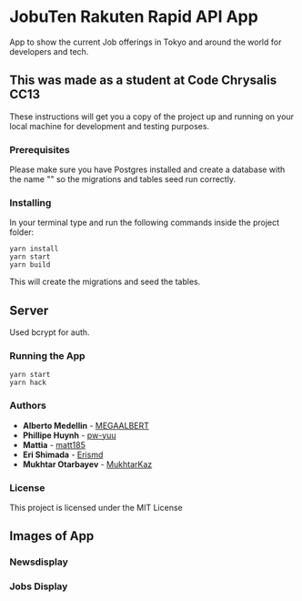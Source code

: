 # JobuTen Rakuten Rapid API App
App to show the current Job offerings in Tokyo and around the world for developers and tech.

## This was made as a student at Code Chrysalis CC13

These instructions will get you a copy of the project up and running on your local machine for development and testing purposes.

### Prerequisites

Please make sure you have Postgres installed and create a database with the name "" so the migrations and tables seed run correctly.

### Installing

In your terminal type and run the following commands inside the project folder:

```
yarn install
yarn start
yarn build
```

This will create the migrations and seed the tables.

## Server

Used bcrypt for auth.

### Running the App

```
yarn start
yarn hack
```

### Authors

- **Alberto Medellin** - [MEGAALBERT](https://github.com/MEGAALBERT)
- **Phillipe Huynh** - [pw-yuu](https://github.com/pw-yuu)
- **Mattia** - [matt185](https://github.com/matt185)
- **Eri Shimada** - [Erismd](https://github.com/Erismd)
- **Mukhtar Otarbayev** - [MukhtarKaz](https://github.com/MukhtarKaz)

### License

This project is licensed under the MIT License

## Images of App

### Newsdisplay



### Jobs Display

